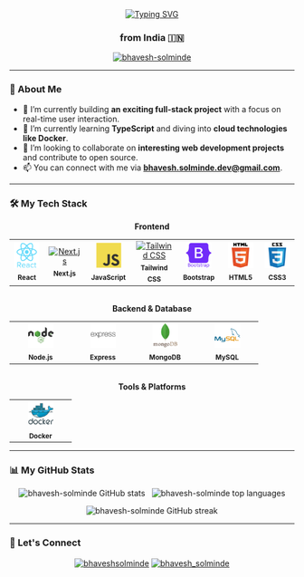 <div align="center">
  <a href="https://git.io/typing-svg"><img src="https://readme-typing-svg.herokuapp.com?font=Fira+Code&size=32&pause=1000&color=36BCF7&center=true&vCenter=true&width=550&lines=Hi+there,+I'm+Bhavesh+👋;An+aspiring+Software+Engineer;Passionate+about+Full-Stack+Web+Development" alt="Typing SVG" /></a>
  <h3>from India 🇮🇳</h3>
</div>

<p align="center">
  <a href="https://github.com/ryo-ma/github-profile-trophy"><img src="https://github-profile-trophy.vercel.app/?username=bhavesh-solminde&theme=dracula&row=1&column=7" alt="bhavesh-solminde" /></a>
</p>

---

### 🚀 About Me

- 🔭 I’m currently building **an exciting full-stack project** with a focus on real-time user interaction.
- 🌱 I’m currently learning **TypeScript** and diving into **cloud technologies like Docker**.
- 👯 I’m looking to collaborate on **interesting web development projects** and contribute to open source.
- 📫 You can connect with me via **bhavesh.solminde.dev@gmail.com**.

---

### 🛠️ My Tech Stack

<div align="center">
  <strong>Frontend</strong>
  <br>
  <table>
    <tr>
      <td align="center" width="96">
        <a href="https://reactjs.org/" target="_blank" rel="noreferrer">
          <img src="https://raw.githubusercontent.com/devicons/devicon/master/icons/react/react-original-wordmark.svg" width="45" height="45" alt="React" />
        </a>
        <br><sub><b>React</b></sub>
      </td>
      <td align="center" width="96">
        <a href="https://nextjs.org/" target="_blank" rel="noreferrer">
          <img src="https://cdn.worldvectorlogo.com/logos/nextjs-2.svg" width="45" height="45" alt="Next.js" />
        </a>
        <br><sub><b>Next.js</b></sub>
      </td>
      <td align="center" width="96">
        <a href="https://developer.mozilla.org/en-US/docs/Web/JavaScript" target="_blank" rel="noreferrer">
          <img src="https://raw.githubusercontent.com/devicons/devicon/master/icons/javascript/javascript-original.svg" width="45" height="45" alt="JavaScript" />
        </a>
        <br><sub><b>JavaScript</b></sub>
      </td>
      <td align="center" width="96">
        <a href="https://tailwindcss.com/" target="_blank" rel="noreferrer">
          <img src="https://www.vectorlogo.zone/logos/tailwindcss/tailwindcss-icon.svg" width="45" height="45" alt="Tailwind CSS" />
        </a>
        <br><sub><b>Tailwind CSS</b></sub>
      </td>
      <td align="center" width="96">
        <a href="https://getbootstrap.com" target="_blank" rel="noreferrer">
          <img src="https://raw.githubusercontent.com/devicons/devicon/master/icons/bootstrap/bootstrap-plain-wordmark.svg" width="45" height="45" alt="Bootstrap" />
        </a>
        <br><sub><b>Bootstrap</b></sub>
      </td>
      <td align="center" width="96">
        <a href="https://www.w3.org/html/" target="_blank" rel="noreferrer">
          <img src="https://raw.githubusercontent.com/devicons/devicon/master/icons/html5/html5-original-wordmark.svg" width="45" height="45" alt="HTML5" />
        </a>
        <br><sub><b>HTML5</b></sub>
      </td>
      <td align="center" width="96">
        <a href="https://www.w3schools.com/css/" target="_blank" rel="noreferrer">
          <img src="https://raw.githubusercontent.com/devicons/devicon/master/icons/css3/css3-original-wordmark.svg" width="45" height="45" alt="CSS3" />
        </a>
        <br><sub><b>CSS3</b></sub>
      </td>
    </tr>
  </table>
  <br>
  <strong>Backend & Database</strong>
  <br>
  <table>
    <tr>
      <td align="center" width="96">
        <a href="https://nodejs.org" target="_blank" rel="noreferrer">
          <img src="https://raw.githubusercontent.com/devicons/devicon/master/icons/nodejs/nodejs-original-wordmark.svg" width="45" height="45" alt="Node.js" />
        </a>
        <br><sub><b>Node.js</b></sub>
      </td>
      <td align="center" width="96">
        <a href="https://expressjs.com" target="_blank" rel="noreferrer">
          <img src="https://raw.githubusercontent.com/devicons/devicon/master/icons/express/express-original-wordmark.svg" width="45" height="45" alt="Express" />
        </a>
        <br><sub><b>Express</b></sub>
      </td>
      <td align="center" width="96">
        <a href="https://www.mongodb.com/" target="_blank" rel="noreferrer">
          <img src="https://raw.githubusercontent.com/devicons/devicon/master/icons/mongodb/mongodb-original-wordmark.svg" width="45" height="45" alt="MongoDB" />
        </a>
        <br><sub><b>MongoDB</b></sub>
      </td>
      <td align="center" width="96">
        <a href="https://www.mysql.com/" target="_blank" rel="noreferrer">
          <img src="https://raw.githubusercontent.com/devicons/devicon/master/icons/mysql/mysql-original-wordmark.svg" width="45" height="45" alt="MySQL" />
        </a>
        <br><sub><b>MySQL</b></sub>
      </td>
    </tr>
  </table>
  <br>
  <strong>Tools & Platforms</strong>
  <br>
  <table>
    <tr>
      <td align="center" width="96">
        <a href="https://www.docker.com/" target="_blank" rel="noreferrer">
          <img src="https://raw.githubusercontent.com/devicons/devicon/master/icons/docker/docker-original-wordmark.svg" width="45" height="45" alt="Docker" />
        </a>
        <br><sub><b>Docker</b></sub>
      </td>
    </tr>
  </table>
</div>

---

### 📊 My GitHub Stats

<p align="center">
  <img src="https://github-readme-stats.vercel.app/api?username=bhavesh-solminde&show_icons=true&locale=en&theme=dracula&hide_border=true&border_radius=10" alt="bhavesh-solminde GitHub stats" />
  &nbsp;
  <img src="https://github-readme-stats.vercel.app/api/top-langs?username=bhavesh-solminde&show_icons=true&locale=en&layout=compact&theme=dracula&hide_border=true&border_radius=10" alt="bhavesh-solminde top languages" />
</p>
<p align="center">
  <img src="https://github-readme-streak-stats.herokuapp.com/?user=bhavesh-solminde&theme=dracula&hide_border=true&border_radius=10" alt="bhavesh-solminde GitHub streak" />
</p>

---

### 🤝 Let's Connect

<p align="center">
  <a href="https://linkedin.com/in/bhaveshsolminde" target="_blank"><img align="center" src="https://raw.githubusercontent.com/rahuldkjain/github-profile-readme-generator/master/src/images/icons/Social/linked-in-alt.svg" alt="bhaveshsolminde" height="30" width="40" /></a>
  <a href="https://instagram.com/bhavesh_solminde" target="_blank"><img align="center" src="https://raw.githubusercontent.com/rahuldkjain/github-profile-readme-generator/master/src/images/icons/Social/instagram.svg" alt="bhavesh_solminde" height="30" width="40" /></a>
</p>
